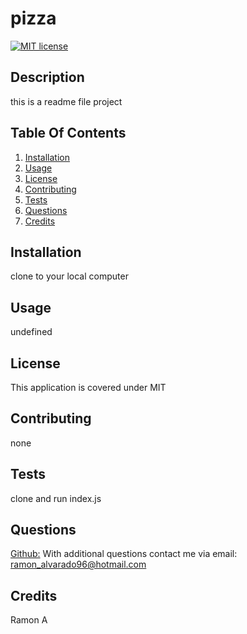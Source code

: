 # pizza
  [![MIT license](https://img.shields.io/badge/License-MIT-blue.svg)](https://lbesson.mit-license.org/)
  
  ## Description
  this is a readme file project
  
  ## Table Of Contents
  1. [Installation](#installation)
  2. [Usage](#Usage)
  3. [License](#License)
  4. [Contributing](#Contributing)
  5. [Tests](#Tests)
  6. [Questions](#Questions)
  7. [Credits](#Credits)
  ## Installation
  clone to your local computer 
  ## Usage
  undefined
  ## License
  This application is covered under MIT
  ## Contributing
  none
  ## Tests 
  clone and run index.js
  ## Questions
  [Github:](http://github.com/ramondara10)
  With additional questions contact me via email: ramon_alvarado96@hotmail.com
  ## Credits
  Ramon A

